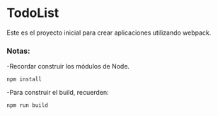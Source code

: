 # TodoList

Este es el proyecto inicial para crear aplicaciones utilizando webpack.

### Notas:

-Recordar construir los módulos de Node.

```
npm install
```
-Para construir el build, recuerden:

```
npm run build
```

